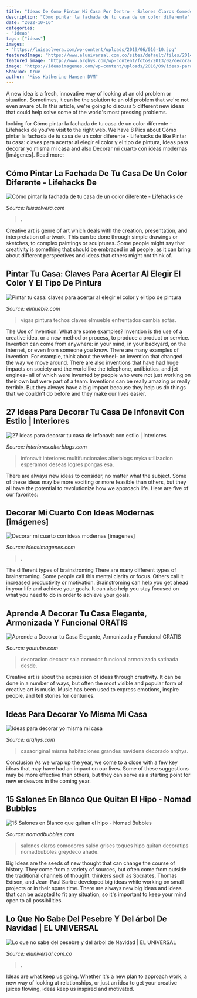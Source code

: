 ```yaml
---
title: "Ideas De Como Pintar Mi Casa Por Dentro - Salones Claros Comedores Salón Grises Toques Hipo Quitan Decoratips Nomadbubbles Greydeco Añade"
description: "Cómo pintar la fachada de tu casa de un color diferente"
date: "2022-10-16"
categories:
- "ideas"
tags: ["ideas"]
images:
- "https://luisaolvera.com/wp-content/uploads/2019/06/016-10.jpg"
featuredImage: "https://www.eluniversal.com.co/sites/default/files/201412/pesebre_6.jpg"
featured_image: "http://www.arqhys.com/wp-content/fotos/2013/02/decorado-de-interiores.jpg"
image: "https://ideasimagenes.com/wp-content/uploads/2016/09/ideas-para-decorar-tu-cuarto_opt.jpg"
ShowToc: true
author: "Miss Katherine Hansen DVM"
---
```



A new idea is a fresh, innovative way of looking at an old problem or situation. Sometimes, it can be the solution to an old problem that we're not even aware of. In this article, we're going to discuss 5 different new ideas that could help solve some of the world's most pressing problems.

	

		
looking for Cómo pintar la fachada de tu casa de un color diferente - Lifehacks de you've visit to the right web. We have 8 Pics about Cómo pintar la fachada de tu casa de un color diferente - Lifehacks de like Pintar tu casa: claves para acertar al elegir el color y el tipo de pintura, Ideas para decorar yo misma mi casa and also Decorar mi cuarto con ideas modernas [imágenes]. Read more:
		
    
## Cómo Pintar La Fachada De Tu Casa De Un Color Diferente - Lifehacks De

<img loading=lazy src="https://luisaolvera.com/wp-content/uploads/2019/06/016-10.jpg" onerror="this.onerror=null;this.src='https://tse2.mm.bing.net/th?id=OIP.cbFiQQvok63o3kWDeoc5CQHaFj&amp;pid=15.1';" alt="Cómo pintar la fachada de tu casa de un color diferente - Lifehacks de">

_Source: luisaolvera.com_

>. 

	

Creative art is genre of art which deals with the creation, presentation, and interpretation of artwork. This can be done through simple drawings or sketches, to complex paintings or sculptures. Some people might say that creativity is something that should be embraced in all people, as it can bring about different perspectives and ideas that others might not think of.

    
## Pintar Tu Casa: Claves Para Acertar Al Elegir El Color Y El Tipo De Pintura

<img loading=lazy src="https://www.elmueble.com/medio/2016/05/25/salon-en-blanco-con-techo-de-vigas-de-madera-y-dos-sofas-enfrentados_b65642b5.jpg" onerror="this.onerror=null;this.src='https://tse3.mm.bing.net/th?id=OIP.DRBS9qxaxiPJ1wiaKJTJ6wHaFl&amp;pid=15.1';" alt="Pintar tu casa: claves para acertar al elegir el color y el tipo de pintura">

_Source: elmueble.com_

>vigas pintura techos claves elmueble enfrentados cambia sofás. 

	

The Use of Invention: What are some examples?
Invention is the use of a creative idea, or a new method or process, to produce a product or service. Invention can come from anywhere: in your mind, in your backyard, on the internet, or even from someone you know. 
There are many examples of invention. For example, think about the wheel- an invention that changed the way we move around. There are also inventions that have had huge impacts on society and the world like the telephone, antibiotics, and jet engines- all of which were invented by people who were not just working on their own but were part of a team. 
Inventions can be really amazing or really terrible. But they always have a big impact because they help us do things that we couldn't do before and they make our lives easier.

    
## 27 Ideas Para Decorar Tu Casa De Infonavit Con Estilo | Interiores

<img loading=lazy src="http://interiores.alterblogs.com/wp-content/uploads/2017/01/27-ideas-para-decorar-tu-casa-de-infonavit-con-estilo-16.jpg" onerror="this.onerror=null;this.src='https://tse4.mm.bing.net/th?id=OIP.0g0e1naMRjpicNSBLMW2pwHaFj&amp;pid=15.1';" alt="27 ideas para decorar tu casa de infonavit con estilo | Interiores">

_Source: interiores.alterblogs.com_

>infonavit interiores multifuncionales alterblogs myka utilizacion esperamos deseas logres pongas esa. 

	

There are always new ideas to consider, no matter what the subject. Some of these ideas may be more exciting or more feasible than others, but they all have the potential to revolutionize how we approach life. Here are five of our favorites: 

    
## Decorar Mi Cuarto Con Ideas Modernas [imágenes]

<img loading=lazy src="https://ideasimagenes.com/wp-content/uploads/2016/09/ideas-para-decorar-tu-cuarto_opt.jpg" onerror="this.onerror=null;this.src='https://tse1.mm.bing.net/th?id=OIP.Uoo8SoWrLTQ8B65C4eAWsAHaEO&amp;pid=15.1';" alt="Decorar mi cuarto con ideas modernas [imágenes]">

_Source: ideasimagenes.com_

>. 

	

The different types of brainstroming
There are many different types of brainstroming. Some people call this mental clarity or focus. Others call it increased productivity or motivation. Brainstroming can help you get ahead in your life and achieve your goals. It can also help you stay focused on what you need to do in order to achieve your goals.

    
## Aprende A Decorar Tu Casa Elegante, Armonizada Y Funcional GRATIS

<img loading=lazy src="http://i.ytimg.com/vi/QaXxkAhtOfQ/hqdefault.jpg" onerror="this.onerror=null;this.src='https://tse2.mm.bing.net/th?id=OIP.Y4UHwrgLVSQDj52Ewjmt9gHaFj&amp;pid=15.1';" alt="Aprende a Decorar tu Casa Elegante, Armonizada y Funcional GRATIS">

_Source: youtube.com_

>decoracion decorar sala comedor funcional armonizada satinada desde. 

	

Creative art is about the expression of ideas through creativity. It can be done in a number of ways, but often the most visible and popular form of creative art is music. Music has been used to express emotions, inspire people, and tell stories for centuries.

    
## Ideas Para Decorar Yo Misma Mi Casa

<img loading=lazy src="http://www.arqhys.com/wp-content/fotos/2013/02/decorado-de-interiores.jpg" onerror="this.onerror=null;this.src='https://tse4.mm.bing.net/th?id=OIP.fTv7YuDrp3rkSfGKeWKynQHaG3&amp;pid=15.1';" alt="Ideas para decorar yo misma mi casa">

_Source: arqhys.com_

>casaoriginal misma habitaciones grandes navidena decorado arqhys. 

	

Conclusion
As we wrap up the year, we come to a close with a few key ideas that may have had an impact on our lives. Some of these suggestions may be more effective than others, but they can serve as a starting point for new endeavors in the coming year.

    
## 15 Salones En Blanco Que Quitan El Hipo - Nomad Bubbles

<img loading=lazy src="https://www.nomadbubbles.com/wp-content/uploads/salones-blancos.jpg" onerror="this.onerror=null;this.src='https://tse2.mm.bing.net/th?id=OIP.o7d7CEXoJlJTkMPb3txWqAHaE8&amp;pid=15.1';" alt="15 Salones en Blanco que quitan el hipo - Nomad Bubbles">

_Source: nomadbubbles.com_

>salones claros comedores salón grises toques hipo quitan decoratips nomadbubbles greydeco añade. 

	

Big Ideas are the seeds of new thought that can change the course of history. They come from a variety of sources, but often come from outside the traditional channels of thought. thinkers such as Socrates, Thomas Edison, and Jean-Paul Sartre developed big ideas while working on small projects or in their spare time. There are always new big ideas and ideas that can be adapted to fit any situation, so it's important to keep your mind open to all possibilities.

    
## Lo Que No Sabe Del Pesebre Y Del árbol De Navidad | EL UNIVERSAL

<img loading=lazy src="https://www.eluniversal.com.co/sites/default/files/201412/pesebre_6.jpg" onerror="this.onerror=null;this.src='https://tse3.mm.bing.net/th?id=OIP.QuVstB2oLAsXeNqDpV0MAAHaLH&amp;pid=15.1';" alt="Lo que no sabe del pesebre y del árbol de Navidad | EL UNIVERSAL">

_Source: eluniversal.com.co_

>. 

	

Ideas are what keep us going. Whether it's a new plan to approach work, a new way of looking at relationships, or just an idea to get your creative juices flowing, ideas keep us inspired and motivated.

